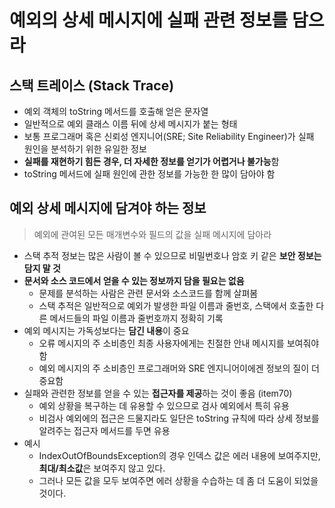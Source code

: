 # 예외의 상세 메시지에 실패 관련 정보를 담으라

## 스택 트레이스 (Stack Trace)
- 예외 객체의 toString 메서드를 호출해 얻은 문자열
- 일반적으로 예외 클래스 이름 뒤에 상세 메시지가 붙는 형태
- 보통 프로그래머 혹은 신뢰성 엔지니어(SRE; Site Reliability Engineer)가 실패 원인을 분석하기 위한 유일한 정보
- **실패를 재현하기 힘든 경우, 더 자세한 정보를 얻기가 어렵거나 불가능**함
- toString 메서드에 실패 원인에 관한 정보를 가능한 한 많이 담아야 함

## 예외 상세 메시지에 담겨야 하는 정보
> 예외에 관여된 모든 매개변수와 필드의 값을 실패 메시지에 담아라
- 스택 추적 정보는 많은 사람이 볼 수 있으므로 비밀번호나 암호 키 같은 **보안 정보는 담지 말 것**
- **문서와 소스 코드에서 얻을 수 있는 정보까지 담을 필요는 없음**
    * 문제를 분석하는 사람은 관련 문서와 소스코드를 함께 살펴봄
    * 스택 추적은 일반적으로 예외가 발생한 파일 이름과 줄번호, 스택에서 호출한 다른 메서드들의 파일 이름과 줄번호까지 정확히 기록
- 예외 메시지는 가독성보다는 **담긴 내용**이 중요
    * 오류 메시지의 주 소비층인 최종 사용자에게는 친절한 안내 메시지를 보여줘야 함
    * 예외 메시지의 주 소비층인 프로그래머와 SRE 엔지니어이에겐 정보의 질이 더 중요함
- 실패와 관련한 정보를 얻을 수 있는 **접근자를 제공**하는 것이 좋음 (item70)
    * 예외 상황을 복구하는 데 유용할 수 있으므로 검사 예외에서 특히 유용
    * 비검사 예외에의 접근은 드물지라도 일단은 toString 규칙에 따라 상세 정보를 알려주는 접근자 메서드를 두면 유용
- 예시
    * IndexOutOfBoundsException의 경우 인덱스 값은 에러 내용에 보여주지만, **최대/최소값**은 보여주지 않고 있다.
    * 그러나 모든 값을 모두 보여주면 에러 상황을 수습하는 데 좀 더 도움이 되었을 것이다.